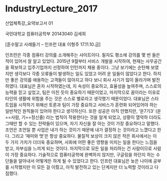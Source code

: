 # IndustryLecture_2017
산업체특강_요약보고서 01

국민대학교 컴퓨터공학부 20143040 김세희

[훈수말고 사례들기 – 인프런 대표 이형주 17.11.10.금]

인프런은 각종 컴퓨터 강의를 소개해주는 사이트이다. 필자도 평소에 강의를 몇 번 들은 적이 있어서 잘 알고 있었다. 2015년 9월부터 서비스 개발을 시작하여, 
현재는 사무공간을 확보하고 입주기업까지 선정하여 인턴까지 채용 중이다. 그냥 보기에는 순탄해 보였지만 생각보다 각종 오류들이 발생하는 일도 있었고 어려
운 일들이 많았다고 한다. 하지만 좋은 강의를 애용하는 고객들이 많아지고 하다 보니 회사 사기가 많이 올라가며 발전하였다. 대표님은 혼자 시작하였는데, 지
속성이 중요하고, 효율성을 높여주며, 스스로의 능력을 믿고 싶었고, 팀은 미친 듯이 중요하기 때문이었고, 마지막으로 꿈이라는 이유로 타인의 생활에 위험을 
주는 것은 스스로 별로라고 생각했기 때문이었다. 대표님은 스타트업을 시작하기 위해선 토론과 팀이 가장 중요하고 서비스가 훈련화 되어있어야 하는 일반적인 
원칙들이 있어야 한다고 생각하신다. 또한 성공은 아직 안했지만, ‘운7기3’ (운==사람, 기==정신줄) 라는 법칙이 작용한다는 것을 알게 되었고, 상황이 열악하
더라도 그때만 할 수 있는 전략들이 있으며, 자기 자신을 잘 아는 것이 가장 중요하다고 말했다. 조언은 조언일 뿐 사업은 내가 하는 것이기 때문에 내가 결정하
는 것이라고 느꼈다고 한다. 그리고 ‘재미와 멋’은 항상 중요하다. 물질적 보상이 크지 않은 작은 회사에서는 이 두 가지 가치가 더더욱 중요하며, 사회에 어떤 
좋은 영향을 미치는 일을 한다는 느낌을 받고, 자부심을 느끼게 되는 것이다. 마지막으로 모든 일을 처리하는 건 사람이므로 사람이 가장 중요하다. 기술적으로 
컴퓨터공학에 완벽하지 않지만, 구글링을 하던지 하는 수단들을 알아내서 어떻게든 하게 될 수 있었다고 한다. 인프런 대표님은 늦은 나이에 공부를 시작했지만 
이 모든 걸 이뤘고, 아직 발전하고 있는 단계지만 더 노력할 것이라고 다짐했다. 

